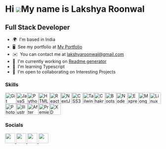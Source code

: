 Hi ![](https://user-images.githubusercontent.com/18350557/176309783-0785949b-9127-417c-8b55-ab5a4333674e.gif)My name is Lakshya Roonwal
=======================================================================================================================================

Full Stack Developer
--------------------

* 🌍  I'm based in India
* 🖥️  See my portfolio at [My Portfolio](http://www.lakshyaroonwal.me/)
* ✉️  You can contact me at [lakshyaroonwal@gmail.com](mailto:lakshyaroonwal@gmail.com)
* 🚀  I'm currently working on [Readme generator](https://github.com/lakshya-roonwal/readme-generator)
* 🧠  I'm learning Typescript
* 🤝  I'm open to collaborating on Interesting Projects

### Skills


<p align="left">
  <a href="https://git-scm.com/" target="_blank" rel="noreferrer"><img
      src="https://raw.githubusercontent.com/danielcranney/readme-generator/main/public/icons/skills/git-colored.svg"
      width="36" height="36" alt="Git" /></a><a href="https://developer.mozilla.org/en-US/docs/Web/JavaScript"
    target="_blank" rel="noreferrer"><img
      src="https://raw.githubusercontent.com/danielcranney/readme-generator/main/public/icons/skills/javascript-colored.svg"
      width="36" height="36" alt="JavaScript" /></a><a href="https://www.python.org/" target="_blank"
    rel="noreferrer"><img
      src="https://raw.githubusercontent.com/danielcranney/readme-generator/main/public/icons/skills/python-colored.svg"
      width="36" height="36" alt="Python" /></a><a href="https://developer.mozilla.org/en-US/docs/Glossary/HTML5"
    target="_blank" rel="noreferrer"><img
      src="https://raw.githubusercontent.com/danielcranney/readme-generator/main/public/icons/skills/html5-colored.svg"
      width="36" height="36" alt="HTML5" /></a><a href="https://reactjs.org/" target="_blank" rel="noreferrer"><img
      src="https://raw.githubusercontent.com/danielcranney/readme-generator/main/public/icons/skills/react-colored.svg"
      width="36" height="36" alt="React" /></a><a href="https://nextjs.org/docs" target="_blank" rel="noreferrer"><img
      src="https://raw.githubusercontent.com/danielcranney/readme-generator/main/public/icons/skills/nextjs-colored.svg"
      width="36" height="36" alt="NextJs" /></a><a href="https://www.w3.org/TR/CSS/#css" target="_blank"
    rel="noreferrer"><img
      src="https://raw.githubusercontent.com/danielcranney/readme-generator/main/public/icons/skills/css3-colored.svg"
      width="36" height="36" alt="CSS3" /></a><a href="https://tailwindcss.com/" target="_blank" rel="noreferrer"><img
      src="https://raw.githubusercontent.com/danielcranney/readme-generator/main/public/icons/skills/tailwindcss-colored.svg"
      width="36" height="36" alt="TailwindCSS" /></a><a href="https://chakra-ui.com/" target="_blank"
    rel="noreferrer"><img
      src="https://raw.githubusercontent.com/danielcranney/readme-generator/main/public/icons/skills/chakra-colored.svg"
      width="36" height="36" alt="Chakra UI" /></a><a href="https://getbootstrap.com/" target="_blank"
    rel="noreferrer"><img
      src="https://raw.githubusercontent.com/danielcranney/readme-generator/main/public/icons/skills/bootstrap-colored.svg"
      width="36" height="36" alt="Bootstrap" /></a><a href="https://nodejs.org/en/" target="_blank"
    rel="noreferrer"><img
      src="https://raw.githubusercontent.com/danielcranney/readme-generator/main/public/icons/skills/nodejs-colored.svg"
      width="36" height="36" alt="NodeJS" /></a><a href="https://expressjs.com/" target="_blank" rel="noreferrer"><img
      src="https://raw.githubusercontent.com/danielcranney/readme-generator/main/public/icons/skills/express-colored.svg"
      width="36" height="36" alt="Express" /></a><a href="https://www.mongodb.com/" target="_blank"
    rel="noreferrer"><img
      src="https://raw.githubusercontent.com/danielcranney/readme-generator/main/public/icons/skills/mongodb-colored.svg"
      width="36" height="36" alt="MongoDB" /></a><a href="https://www.linux.org" target="_blank" rel="noreferrer"><img
      src="https://raw.githubusercontent.com/danielcranney/readme-generator/main/public/icons/skills/linux-colored.svg"
      width="36" height="36" alt="Linux" /></a><a href="https://www.adobe.com/uk/products/photoshop.html"
    target="_blank" rel="noreferrer"><img
      src="https://raw.githubusercontent.com/danielcranney/readme-generator/main/public/icons/skills/photoshop-colored.svg"
      width="36" height="36" alt="Photoshop" /></a><a href="https://www.adobe.com/uk/products/illustrator.html"
    target="_blank" rel="noreferrer"><img
      src="https://raw.githubusercontent.com/danielcranney/readme-generator/main/public/icons/skills/illustrator-colored.svg"
      width="36" height="36" alt="Illustrator" /></a><a href="https://www.adobe.com/uk/products/aftereffects.html"
    target="_blank" rel="noreferrer"><img
      src="https://raw.githubusercontent.com/danielcranney/readme-generator/main/public/icons/skills/aftereffects-colored.svg"
      width="36" height="36" alt="After Effects" /></a><a href="https://www.adobe.com/uk/products/premiere.html"
    target="_blank" rel="noreferrer"><img
      src="https://raw.githubusercontent.com/danielcranney/readme-generator/main/public/icons/skills/premierepro-colored.svg"
      width="36" height="36" alt="Premiere Pro" /></a><a href="https://www.adobe.com/uk/products/xd.html"
    target="_blank" rel="noreferrer"><img
      src="https://raw.githubusercontent.com/danielcranney/readme-generator/main/public/icons/skills/xd-colored.svg"
      width="36" height="36" alt="XD" /></a>
</p>


### Socials

<p align="left"> <a href="https://www.github.com/lakshya-roonwal" target="_blank" rel="noreferrer">
    <picture>
      <source media="(prefers-color-scheme: dark)"
        srcset="https://raw.githubusercontent.com/danielcranney/readme-generator/main/public/icons/socials/github-dark.svg" />
      <source media="(prefers-color-scheme: light)"
        srcset="https://raw.githubusercontent.com/danielcranney/readme-generator/main/public/icons/socials/github.svg" />
      <img src="https://raw.githubusercontent.com/danielcranney/readme-generator/main/public/icons/socials/github.svg"
        width="32" height="32" />
    </picture>
  </a> <a href="http://www.instagram.com/lakshya_roonwal" target="_blank" rel="noreferrer">
    <picture>
      <source media="(prefers-color-scheme: dark)" srcset="undefined" />
      <source media="(prefers-color-scheme: light)"
        srcset="https://raw.githubusercontent.com/danielcranney/readme-generator/main/public/icons/socials/instagram.svg" />
      <img
        src="https://raw.githubusercontent.com/danielcranney/readme-generator/main/public/icons/socials/instagram.svg"
        width="32" height="32" />
    </picture>
  </a> <a href="https://www.linkedin.com/in/lakshya-roonwal-3422a3236" target="_blank" rel="noreferrer">
    <picture>
      <source media="(prefers-color-scheme: dark)"
        srcset="https://raw.githubusercontent.com/danielcranney/readme-generator/main/public/icons/socials/linkedin-dark.svg" />
      <source media="(prefers-color-scheme: light)"
        srcset="https://raw.githubusercontent.com/danielcranney/readme-generator/main/public/icons/socials/linkedin.svg" />
      <img src="https://raw.githubusercontent.com/danielcranney/readme-generator/main/public/icons/socials/linkedin.svg"
        width="32" height="32" />
    </picture>
  </a> <a href="https://www.x.com/Lakshya_roonwal" target="_blank" rel="noreferrer">
    <picture>
      <source media="(prefers-color-scheme: dark)"
        srcset="https://raw.githubusercontent.com/danielcranney/readme-generator/main/public/icons/socials/twitter-dark.svg" />
      <source media="(prefers-color-scheme: light)"
        srcset="https://raw.githubusercontent.com/danielcranney/readme-generator/main/public/icons/socials/twitter.svg" />
      <img src="https://raw.githubusercontent.com/danielcranney/readme-generator/main/public/icons/socials/twitter.svg"
        width="32" height="32" />
    </picture>
  </a></p>

